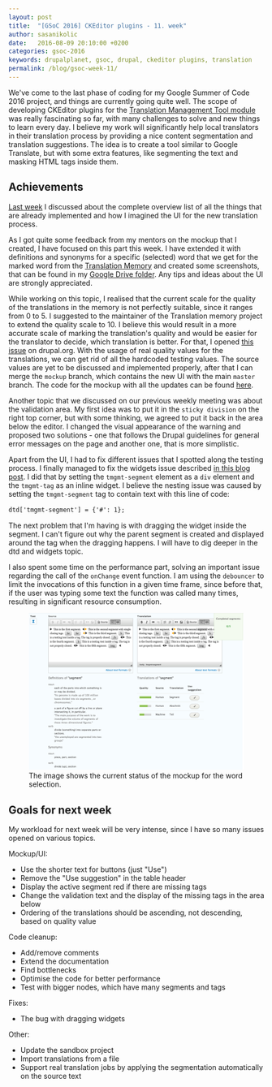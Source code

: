 ```yaml
---
layout: post
title:  "[GSoC 2016] CKEditor plugins - 11. week"
author: sasanikolic
date:   2016-08-09 20:10:00 +0200
categories: gsoc-2016
keywords: drupalplanet, gsoc, drupal, ckeditor plugins, translation
permalink: /blog/gsoc-week-11/
---
```

We've come to the last phase of coding for my Google Summer of Code 2016 project, and things are currently going quite well. The scope of developing CKEditor plugins for the [Translation Management Tool module](https://www.drupal.org/project/tmgmt) was really fascinating so far,
with many challenges to solve and new things to learn every day. I believe my work will significantly help local translators in their translation process by providing a nice content segmentation and translation suggestions. The idea is to create a tool similar to Google Translate, 
 but with some extra features, like segmenting the text and masking HTML tags inside them.

## Achievements
[Last week](http://sasanikolic.com/gsoc-2016/gsoc-ckeditor-plugins-10-week/) I discussed about the complete overview list of all the things that are already implemented and how I imagined the UI for the new translation process. 

As I got quite some feedback from my mentors on the mockup that I created, I have focused on this part this week. I have extended it with definitions and synonyms for a specific (selected) word that we get for the marked word from the [Translation Memory](https://www.drupal.org/sandbox/edurenye/2715815) and 
created some screenshots, that can be found in my [Google Drive folder](https://drive.google.com/open?id=0B3PPGWVax5aya29IWmRZNENxVlk). Any tips and ideas about the UI are strongly appreciated.

While working on this topic, I realised that the current scale for the quality of the translations in the memory is not perfectly suitable, since it ranges from 0 to 5. I suggested to the maintainer of the Translation memory project to extend the quality scale to 10. I believe 
this would result in a more accurate scale of marking the translation's quality and would be easier for the translator to decide, which translation is better. For that, I opened [this issue](https://www.drupal.org/node/2781253) on drupal.org. With the usage of real quality values for 
the translations, we can get rid of all the hardcoded testing values. The source values are yet to be discussed and implemented properly, after that I can merge the ```mockup``` branch, which contains the new UI with the main ```master``` branch. The code for the mockup with all 
the updates can be found [here](https://github.com/sasanikolic90/tmgmt_ckeditor/tree/mockup).

Another topic that we discussed on our previous weekly meeting was about the validation area. My first idea was to put it in the ```sticky division``` on the right top corner, but with some thinking, we agreed to put it back in the area below the editor. I changed the visual 
appearance of the warning and proposed two solutions - one that follows the Drupal guidelines for general error messages on the page and another one, that is more simplistic.
 
Apart from the UI, I had to fix different issues that I spotted along the testing process. I finally managed to fix the widgets issue described [in this blog post](http://sasanikolic.com/gsoc-2016/gsoc-ckeditor-plugins-9-week/). I did that by setting the ```tmgmt-segment``` element 
as a ```div``` element and the ```tmgmt-tag``` as an inline widget. I believe the nesting issue was caused by setting the ```tmgmt-segment``` tag to contain text with this line of code: 

``` html
dtd['tmgmt-segment'] = {'#': 1};
```

The next problem that I'm having is with dragging the widget inside the segment. I can't figure out why the parent segment is created and displayed around the tag when the dragging happens. I will have to dig deeper in the dtd and widgets topic.

I also spent some time on the performance part, solving an important issue regarding the call of the ```onChange``` event function. I am using the ```debouncer``` to limit the invocations of this function in a given time frame, since before that, if the user was typing some text 
the function was called many times, resulting in significant resource consumption.

<figure>
    <img src="/assets/img/posts/full_word_mockup.png" alt="The full word mockup.">
    <figcaption>The image shows the current status of the mockup for the word selection.</figcaption>
</figure>

## Goals for next week
My workload for next week will be very intense, since I have so many issues opened on various topics.

Mockup/UI:

- Use the shorter text for buttons (just "Use")
- Remove the "Use suggestion" in the table header
- Display the active segment red if there are missing tags
- Change the validation text and the display of the missing tags in the area below
- Ordering of the translations should be ascending, not descending, based on quality value

Code cleanup:

- Add/remove comments
- Extend the documentation
- Find bottlenecks
- Optimise the code for better performance
- Test with bigger nodes, which have many segments and tags

Fixes:

- The bug with dragging widgets

Other:

- Update the sandbox project
- Import translations from a file
- Support real translation jobs by applying the segmentation automatically on the source text
